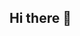 ## Hi there 👋

<!--
**Angelo882-ux/Angelo882-ux** is a ✨ _special_ ✨ repository because its `README.md` (this file) appears on your GitHub profile.






-
- 
- 
- 
- 
- 
- 
- 
-->
